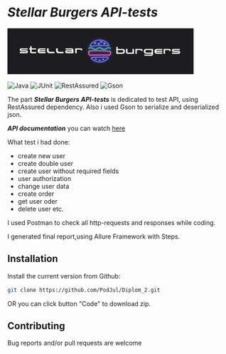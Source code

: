# ***Stellar Burgers API-tests*** 
[![Stellar Burger App](https://github.com/PodJul/Diplom_3/blob/main/LogoSB.jpg)](https://stellarburgers.nomoreparties.site/)

![Java](https://img.shields.io/badge/Java-v.11-blueviolet) ![JUnit](https://img.shields.io/badge/JUnit-v.4.13-yellow
) ![RestAssured](https://img.shields.io/badge/RestAssured-v.5.3.0-critical) ![Gson](https://img.shields.io/badge/Gson-v.2.8.9-green) 



The part ***Stellar Burgers API-tests*** is dedicated to test API, using RestAssured dependency. Also i used Gson to serialize and deserialized json.

***API documentation*** you can watch [here](https://code.s3.yandex.net/qa-automation-engineer/java/cheatsheets/paid-track/diplom/api-documentation.pdf) 


What test i had done:

* create new user
* create double user
* create user without required fields
* user authorization
* change user data
* create order
* get user oder
* delete user etc.

I used Postman to check all http-requests and responses while coding.

I generated final report,using Allure Framework with Steps.

## Installation

Install the current version from Github:
```bash
git clone https://github.com/PodJul/Diplom_2.git
```
OR you can click button "Code" to download zip.
## Contributing

Bug reports and/or pull requests are welcome
